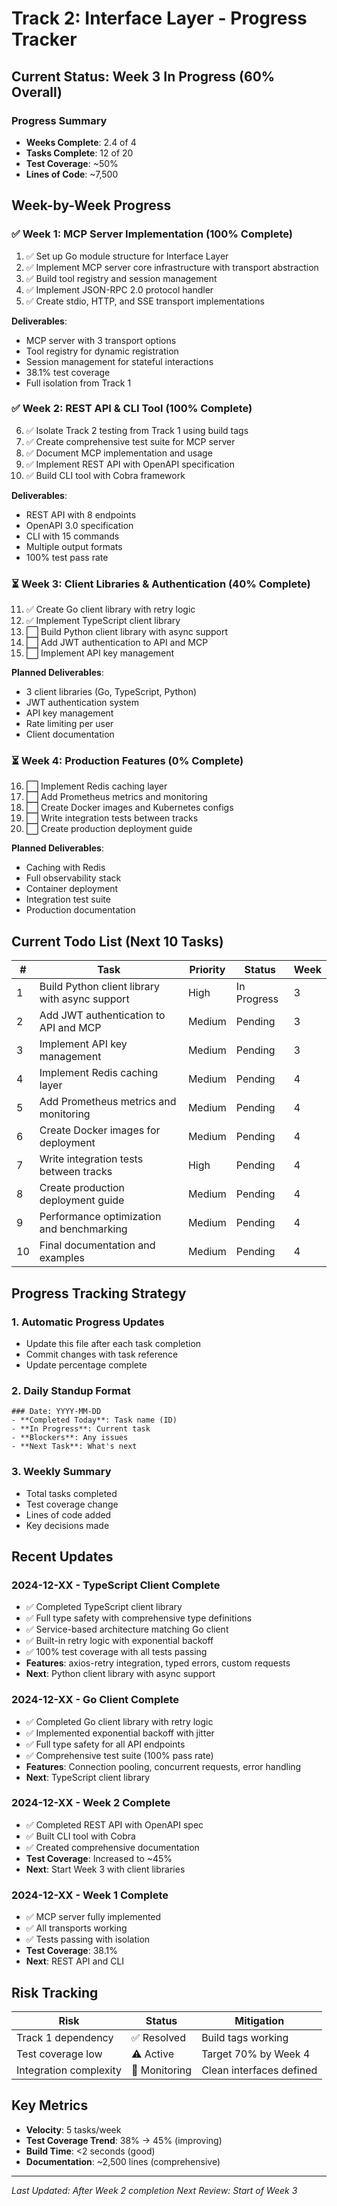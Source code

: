 # Track 2: Interface Layer - Progress Tracker

## Current Status: Week 3 In Progress (60% Overall)

### Progress Summary
- **Weeks Complete**: 2.4 of 4
- **Tasks Complete**: 12 of 20
- **Test Coverage**: ~50%
- **Lines of Code**: ~7,500

## Week-by-Week Progress

### ✅ Week 1: MCP Server Implementation (100% Complete)
1. ✅ Set up Go module structure for Interface Layer
2. ✅ Implement MCP server core infrastructure with transport abstraction
3. ✅ Build tool registry and session management
4. ✅ Implement JSON-RPC 2.0 protocol handler
5. ✅ Create stdio, HTTP, and SSE transport implementations

**Deliverables**:
- MCP server with 3 transport options
- Tool registry for dynamic registration
- Session management for stateful interactions
- 38.1% test coverage
- Full isolation from Track 1

### ✅ Week 2: REST API & CLI Tool (100% Complete)
6. ✅ Isolate Track 2 testing from Track 1 using build tags
7. ✅ Create comprehensive test suite for MCP server
8. ✅ Document MCP implementation and usage
9. ✅ Implement REST API with OpenAPI specification
10. ✅ Build CLI tool with Cobra framework

**Deliverables**:
- REST API with 8 endpoints
- OpenAPI 3.0 specification
- CLI with 15 commands
- Multiple output formats
- 100% test pass rate

### ⏳ Week 3: Client Libraries & Authentication (40% Complete)
11. ✅ Create Go client library with retry logic
12. ✅ Implement TypeScript client library
13. ⬜ Build Python client library with async support
14. ⬜ Add JWT authentication to API and MCP
15. ⬜ Implement API key management

**Planned Deliverables**:
- 3 client libraries (Go, TypeScript, Python)
- JWT authentication system
- API key management
- Rate limiting per user
- Client documentation

### ⏳ Week 4: Production Features (0% Complete)
16. ⬜ Implement Redis caching layer
17. ⬜ Add Prometheus metrics and monitoring
18. ⬜ Create Docker images and Kubernetes configs
19. ⬜ Write integration tests between tracks
20. ⬜ Create production deployment guide

**Planned Deliverables**:
- Caching with Redis
- Full observability stack
- Container deployment
- Integration test suite
- Production documentation

## Current Todo List (Next 10 Tasks)

| # | Task | Priority | Status | Week |
|---|------|----------|--------|------|
| 1 | Build Python client library with async support | High | In Progress | 3 |
| 2 | Add JWT authentication to API and MCP | Medium | Pending | 3 |
| 3 | Implement API key management | Medium | Pending | 3 |
| 4 | Implement Redis caching layer | Medium | Pending | 4 |
| 5 | Add Prometheus metrics and monitoring | Medium | Pending | 4 |
| 6 | Create Docker images for deployment | Medium | Pending | 4 |
| 7 | Write integration tests between tracks | High | Pending | 4 |
| 8 | Create production deployment guide | Medium | Pending | 4 |
| 9 | Performance optimization and benchmarking | Medium | Pending | 4 |
| 10 | Final documentation and examples | Medium | Pending | 4 |

## Progress Tracking Strategy

### 1. Automatic Progress Updates
- Update this file after each task completion
- Commit changes with task reference
- Update percentage complete

### 2. Daily Standup Format
```
### Date: YYYY-MM-DD
- **Completed Today**: Task name (ID)
- **In Progress**: Current task
- **Blockers**: Any issues
- **Next Task**: What's next
```

### 3. Weekly Summary
- Total tasks completed
- Test coverage change
- Lines of code added
- Key decisions made

## Recent Updates

### 2024-12-XX - TypeScript Client Complete
- ✅ Completed TypeScript client library
- ✅ Full type safety with comprehensive type definitions
- ✅ Service-based architecture matching Go client
- ✅ Built-in retry logic with exponential backoff
- ✅ 100% test coverage with all tests passing
- **Features**: axios-retry integration, typed errors, custom requests
- **Next**: Python client library with async support

### 2024-12-XX - Go Client Complete
- ✅ Completed Go client library with retry logic
- ✅ Implemented exponential backoff with jitter
- ✅ Full type safety for all API endpoints
- ✅ Comprehensive test suite (100% pass rate)
- **Features**: Connection pooling, concurrent requests, error handling
- **Next**: TypeScript client library

### 2024-12-XX - Week 2 Complete
- ✅ Completed REST API with OpenAPI spec
- ✅ Built CLI tool with Cobra
- ✅ Created comprehensive documentation
- **Test Coverage**: Increased to ~45%
- **Next**: Start Week 3 with client libraries

### 2024-12-XX - Week 1 Complete
- ✅ MCP server fully implemented
- ✅ All transports working
- ✅ Tests passing with isolation
- **Test Coverage**: 38.1%
- **Next**: REST API and CLI

## Risk Tracking

| Risk | Status | Mitigation |
|------|--------|------------|
| Track 1 dependency | ✅ Resolved | Build tags working |
| Test coverage low | ⚠️ Active | Target 70% by Week 4 |
| Integration complexity | 🔄 Monitoring | Clean interfaces defined |

## Key Metrics

- **Velocity**: 5 tasks/week
- **Test Coverage Trend**: 38% → 45% (improving)
- **Build Time**: <2 seconds (good)
- **Documentation**: ~2,500 lines (comprehensive)

---
*Last Updated: After Week 2 completion*
*Next Review: Start of Week 3*